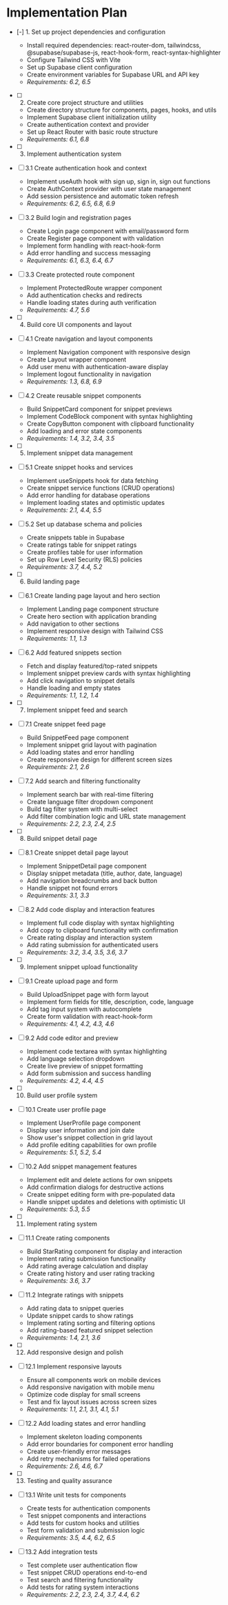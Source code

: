 # Implementation Plan

- [-] 1. Set up project dependencies and configuration



  - Install required dependencies: react-router-dom, tailwindcss, @supabase/supabase-js, react-hook-form, react-syntax-highlighter
  - Configure Tailwind CSS with Vite
  - Set up Supabase client configuration
  - Create environment variables for Supabase URL and API key
  - _Requirements: 6.2, 6.5_

- [ ] 2. Create core project structure and utilities
  - Create directory structure for components, pages, hooks, and utils
  - Implement Supabase client initialization utility
  - Create authentication context and provider
  - Set up React Router with basic route structure
  - _Requirements: 6.1, 6.8_

- [ ] 3. Implement authentication system
- [ ] 3.1 Create authentication hook and context
  - Implement useAuth hook with sign up, sign in, sign out functions
  - Create AuthContext provider with user state management
  - Add session persistence and automatic token refresh
  - _Requirements: 6.2, 6.5, 6.8, 6.9_

- [ ] 3.2 Build login and registration pages
  - Create Login page component with email/password form
  - Create Register page component with validation
  - Implement form handling with react-hook-form
  - Add error handling and success messaging
  - _Requirements: 6.1, 6.3, 6.4, 6.7_

- [ ] 3.3 Create protected route component
  - Implement ProtectedRoute wrapper component
  - Add authentication checks and redirects
  - Handle loading states during auth verification
  - _Requirements: 4.7, 5.6_

- [ ] 4. Build core UI components and layout
- [ ] 4.1 Create navigation and layout components
  - Implement Navigation component with responsive design
  - Create Layout wrapper component
  - Add user menu with authentication-aware display
  - Implement logout functionality in navigation
  - _Requirements: 1.3, 6.8, 6.9_

- [ ] 4.2 Create reusable snippet components
  - Build SnippetCard component for snippet previews
  - Implement CodeBlock component with syntax highlighting
  - Create CopyButton component with clipboard functionality
  - Add loading and error state components
  - _Requirements: 1.4, 3.2, 3.4, 3.5_

- [ ] 5. Implement snippet data management
- [ ] 5.1 Create snippet hooks and services
  - Implement useSnippets hook for data fetching
  - Create snippet service functions (CRUD operations)
  - Add error handling for database operations
  - Implement loading states and optimistic updates
  - _Requirements: 2.1, 4.4, 5.5_

- [ ] 5.2 Set up database schema and policies
  - Create snippets table in Supabase
  - Create ratings table for snippet ratings
  - Create profiles table for user information
  - Set up Row Level Security (RLS) policies
  - _Requirements: 3.7, 4.4, 5.2_

- [ ] 6. Build landing page
- [ ] 6.1 Create landing page layout and hero section
  - Implement Landing page component structure
  - Create hero section with application branding
  - Add navigation to other sections
  - Implement responsive design with Tailwind CSS
  - _Requirements: 1.1, 1.3_

- [ ] 6.2 Add featured snippets section
  - Fetch and display featured/top-rated snippets
  - Implement snippet preview cards with syntax highlighting
  - Add click navigation to snippet details
  - Handle loading and empty states
  - _Requirements: 1.1, 1.2, 1.4_

- [ ] 7. Implement snippet feed and search
- [ ] 7.1 Create snippet feed page
  - Build SnippetFeed page component
  - Implement snippet grid layout with pagination
  - Add loading states and error handling
  - Create responsive design for different screen sizes
  - _Requirements: 2.1, 2.6_

- [ ] 7.2 Add search and filtering functionality
  - Implement search bar with real-time filtering
  - Create language filter dropdown component
  - Build tag filter system with multi-select
  - Add filter combination logic and URL state management
  - _Requirements: 2.2, 2.3, 2.4, 2.5_

- [ ] 8. Build snippet detail page
- [ ] 8.1 Create snippet detail page layout
  - Implement SnippetDetail page component
  - Display snippet metadata (title, author, date, language)
  - Add navigation breadcrumbs and back button
  - Handle snippet not found errors
  - _Requirements: 3.1, 3.3_

- [ ] 8.2 Add code display and interaction features
  - Implement full code display with syntax highlighting
  - Add copy to clipboard functionality with confirmation
  - Create rating display and interaction system
  - Add rating submission for authenticated users
  - _Requirements: 3.2, 3.4, 3.5, 3.6, 3.7_

- [ ] 9. Implement snippet upload functionality
- [ ] 9.1 Create upload page and form
  - Build UploadSnippet page with form layout
  - Implement form fields for title, description, code, language
  - Add tag input system with autocomplete
  - Create form validation with react-hook-form
  - _Requirements: 4.1, 4.2, 4.3, 4.6_

- [ ] 9.2 Add code editor and preview
  - Implement code textarea with syntax highlighting
  - Add language selection dropdown
  - Create live preview of snippet formatting
  - Add form submission and success handling
  - _Requirements: 4.2, 4.4, 4.5_

- [ ] 10. Build user profile system
- [ ] 10.1 Create user profile page
  - Implement UserProfile page component
  - Display user information and join date
  - Show user's snippet collection in grid layout
  - Add profile editing capabilities for own profile
  - _Requirements: 5.1, 5.2, 5.4_

- [ ] 10.2 Add snippet management features
  - Implement edit and delete actions for own snippets
  - Add confirmation dialogs for destructive actions
  - Create snippet editing form with pre-populated data
  - Handle snippet updates and deletions with optimistic UI
  - _Requirements: 5.3, 5.5_

- [ ] 11. Implement rating system
- [ ] 11.1 Create rating components
  - Build StarRating component for display and interaction
  - Implement rating submission functionality
  - Add rating average calculation and display
  - Create rating history and user rating tracking
  - _Requirements: 3.6, 3.7_

- [ ] 11.2 Integrate ratings with snippets
  - Add rating data to snippet queries
  - Update snippet cards to show ratings
  - Implement rating sorting and filtering options
  - Add rating-based featured snippet selection
  - _Requirements: 1.4, 2.1, 3.6_

- [ ] 12. Add responsive design and polish
- [ ] 12.1 Implement responsive layouts
  - Ensure all components work on mobile devices
  - Add responsive navigation with mobile menu
  - Optimize code display for small screens
  - Test and fix layout issues across screen sizes
  - _Requirements: 1.1, 2.1, 3.1, 4.1, 5.1_

- [ ] 12.2 Add loading states and error handling
  - Implement skeleton loading components
  - Add error boundaries for component error handling
  - Create user-friendly error messages
  - Add retry mechanisms for failed operations
  - _Requirements: 2.6, 4.6, 6.7_

- [ ] 13. Testing and quality assurance
- [ ] 13.1 Write unit tests for components
  - Create tests for authentication components
  - Test snippet components and interactions
  - Add tests for custom hooks and utilities
  - Test form validation and submission logic
  - _Requirements: 3.5, 4.4, 6.2, 6.5_

- [ ] 13.2 Add integration tests
  - Test complete user authentication flow
  - Test snippet CRUD operations end-to-end
  - Test search and filtering functionality
  - Add tests for rating system interactions
  - _Requirements: 2.2, 2.3, 2.4, 3.7, 4.4, 6.2_